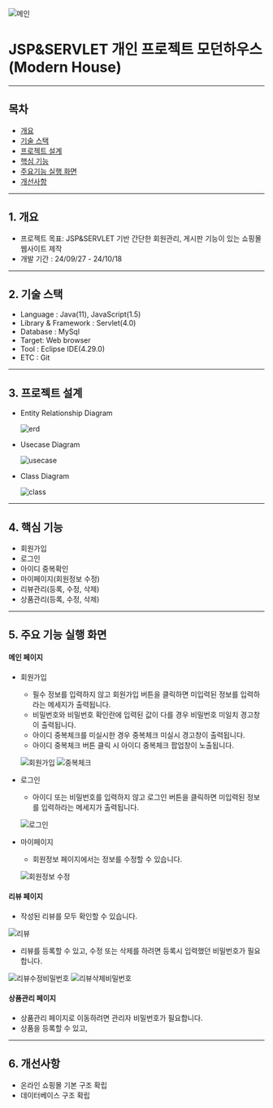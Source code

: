![메인](https://github.com/user-attachments/assets/bb7d375b-15dc-418f-84c9-6f08f46aacfc)

# JSP&SERVLET 개인 프로젝트 모던하우스(Modern House)
***
## 목차
+ [개요](#chapter1)
+ [기술 스택](#chapter2)
+ [프로젝트 설계](#chapter3)
+ [핵심 기능](#chapter4)
+ [주요기능 실행 화면](#chapter5)
+ [개선사항](#chapter6)
***
## 1. 개요 <a id="chapter1"></a>
+ 프로젝트 목표: JSP&SERVLET 기반 간단한 회원관리, 게시판 기능이 있는 쇼핑몰 웹사이트 제작
+ 개발 기간 : 24/09/27 - 24/10/18
***
## 2. 기술 스택 <a id="chapter2"></a>
+ Language : Java(11), JavaScript(1.5)
+ Library & Framework : Servlet(4.0)
+ Database : MySql
+ Target: Web browser
+ Tool : Eclipse IDE(4.29.0)
+ ETC : Git
***
## 3. 프로젝트 설계 <a id="chapter3"></a>
+ Entity Relationship Diagram
  
  ![erd](https://github.com/user-attachments/assets/c5975026-4bed-4989-9da5-4fe5980d106f)

+ Usecase Diagram
  
  ![usecase](https://github.com/user-attachments/assets/1a2b12bf-88b5-460f-a98c-ef03953e9b2c)

+ Class Diagram
  
  ![class](https://github.com/user-attachments/assets/5da0e0bb-b62f-4b03-96b5-d4efc9064d5c)

***
## 4. 핵심 기능 <a id="chapter4"></a>
+ 회원가입
+ 로그인
+ 아이디 중복확인
+ 마이페이지(회원정보 수정)
+ 리뷰관리(등록, 수정, 삭제)
+ 상품관리(등록, 수정, 삭제)
***
## 5. 주요 기능 실행 화면 <a id="chapter5"></a>
#### 메인 페이지
+ 회원가입
  + 필수 정보를 입력하지 않고 회원가입 버튼을 클릭하면 미입력된 정보를 입력하라는 메세지가 출력됩니다.
  + 비밀번호와 비밀번호 확인란에 입력된 값이 다를 경우 비밀번호 미일치 경고창이 출력됩니다.
  + 아이디 중복체크를 미실시한 경우 중복체크 미실시 경고창이 출력됩니다.
  + 아이디 중복체크 버튼 클릭 시 아이디 중복체크 팝업창이 노출됩니다.
  
  ![회원가입](https://github.com/user-attachments/assets/9a07236e-8dc2-44e0-af78-153b1b37cb45)
  ![중복체크](https://github.com/user-attachments/assets/ee2001e2-398d-41dc-b7a6-6bd6f9cd98d8)

+ 로그인
  + 아이디 또는 비밀번호를 입력하지 않고 로그인 버튼을 클릭하면 미입력된 정보를 입력하라는 메세지가 출력됩니다.

  ![로그인](https://media.githubusercontent.com/media/InhoKang92/modern_jsp_01/refs/heads/main/src/main/webapp/gifs/login.gif)
  
+ 마이페이지
  + 회원정보 페이지에서는 정보를 수정할 수 있습니다.

  ![회원정보 수정](https://github.com/user-attachments/assets/a585cdc5-2cc9-4bd5-9f1f-600b42c69697)

#### 리뷰 페이지
+ 작성된 리뷰를 모두 확인할 수 있습니다.

![리뷰](https://media.githubusercontent.com/media/InhoKang92/modern_jsp_01/refs/heads/main/src/main/webapp/gifs/review.gif)

+ 리뷰를 등록할 수 있고, 수정 또는 삭제를 하려면 등록시 입력했던 비밀번호가 필요합니다.

![리뷰수정비밀번호](https://github.com/user-attachments/assets/585b7783-bb62-4593-86a9-085fadfc9096)
![리뷰삭제비밀번호](https://github.com/user-attachments/assets/0d55479a-e623-4bfd-94eb-7ec566ef5d29)

#### 상품관리 페이지
+ 상품관리 페이지로 이동하려면 관리자 비밀번호가 필요합니다.
+ 상품을 등록할 수 있고,


***
## 6. 개선사항 <a id="chapter6"></a>
+ 온라인 쇼핑몰 기본 구조 확립
+ 데이터베이스 구조 확립
